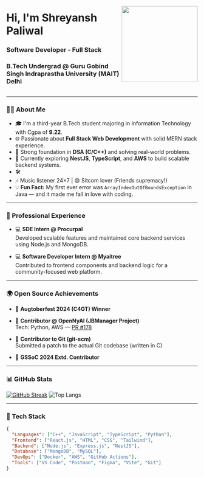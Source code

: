 
<div style="display: flex; align-items: center; justify-content: space-between;flex-direction:row;" >
  <div>
    <h1>Hi, I'm Shreyansh Paliwal </h1>
    <h3>Software Developer - Full Stack</h3>
    <h3>B.Tech Undergrad @ Guru Gobind Singh Indraprastha University (MAIT) Delhi</h3>
  </div>
  <div>
    <img src="https://media4.giphy.com/media/v1.Y2lkPTc5MGI3NjExMzI2bDQ5aWU3NTNod3N5MGN5eW1wNHEyem1icXd5Y2ZsZTQxdW1xbiZlcD12MV9pbnRlcm5hbF9naWZfYnlfaWQmY3Q9Zw/vsMGkwXxcAFZwfwA8x/giphy.gif" width="200px" />
  </div>
</div>

---

### 🧑‍💻 About Me

- 🎓 I'm a third-year B.Tech student majoring in Information Technology with Cgpa of **9.22**.
- 🌐 Passionate about **Full Stack Web Development** with solid MERN stack experience.
- 🧠 Strong foundation in **DSA (C/C++)** and solving real-world problems.
- 🌱 Currently exploring **NestJS**, **TypeScript**, and **AWS** to build scalable backend systems.
- 🛠️ 
- 🎶 Music listener 24×7 | 😄 Sitcom lover (Friends supremacy!)
- 💡 **Fun Fact:** My first ever error was `ArrayIndexOutOfBoundsException` in Java — and it made me fall in love with coding.

---

### 💼 Professional Experience

- 💻 **SDE Intern @ Procurpal**  
  Developed scalable features and maintained core backend services using Node.js and MongoDB.

- 💻 **Software Developer Intern @ Myaitree**  
  Contributed to frontend components and backend logic for a community-focused web platform.

---

### 🌍 Open Source Achievements

- 🥇 **Augtoberfest 2024 (C4GT) Winner**

- 🤝 **Contributor @ OpenNyAI (JBManager Project)**  
  Tech: Python, AWS — [PR #178](https://github.com/OpenNyAI/Jugalbandi-Manager/pull/178)

- 🔧 **Contributor to Git (git-scm)**  
  Submitted a patch to the actual Git codebase (written in C)

- 🌟 **GSSoC 2024 Extd. Contributor**

---

### 📊 GitHub Stats

[![GitHub Streak](https://nirzak-streak-stats.vercel.app?user=shreyp135&theme=github-dark-dimmed&hide_border=false&border_radius=4&card_width=235&card_height=215&hide_current_streak=true&hide_longest_streak=true)](https://git.io/streak-stats)
![Top Langs](https://github-readme-stats.vercel.app/api/top-langs/?username=shreyp135&theme=github_dark_dimmed&hide_border=false&layout=donut)

---

### 🧰 Tech Stack

```json
{
  "Languages": ["C++", "JavaScript", "TypeScript", "Python"],
  "Frontend": ["React.js", "HTML", "CSS", "Tailwind"],
  "Backend": ["Node.js", "Express.js", "NestJS"],
  "Database": ["MongoDB", "MySQL"],
  "DevOps": ["Docker", "AWS", "GitHub Actions"],
  "Tools": ["VS Code", "Postman", "Figma", "Vite", "Git"]
}



